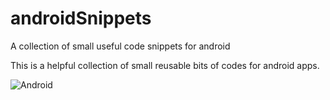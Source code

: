 # androidSnippets
A collection of small useful code snippets for android


This is a helpful collection of small reusable bits of codes for android apps. 

![Android](https://image.flaticon.com/icons/svg/174/174836.svg)
